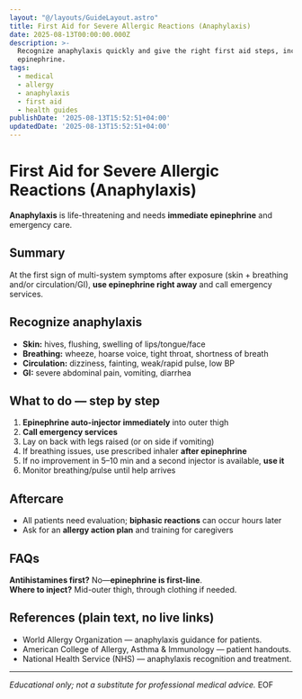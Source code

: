 ```yaml
---
layout: "@/layouts/GuideLayout.astro"
title: First Aid for Severe Allergic Reactions (Anaphylaxis)
date: 2025-08-13T00:00:00.000Z
description: >-
  Recognize anaphylaxis quickly and give the right first aid steps, including
  epinephrine.
tags:
  - medical
  - allergy
  - anaphylaxis
  - first aid
  - health guides
publishDate: '2025-08-13T15:52:51+04:00'
updatedDate: '2025-08-13T15:52:51+04:00'
---
```


# First Aid for Severe Allergic Reactions (Anaphylaxis)

**Anaphylaxis** is life-threatening and needs **immediate epinephrine** and emergency care.

## Summary
At the first sign of multi-system symptoms after exposure (skin + breathing and/or circulation/GI), **use epinephrine right away** and call emergency services.

## Recognize anaphylaxis
- **Skin:** hives, flushing, swelling of lips/tongue/face  
- **Breathing:** wheeze, hoarse voice, tight throat, shortness of breath  
- **Circulation:** dizziness, fainting, weak/rapid pulse, low BP  
- **GI:** severe abdominal pain, vomiting, diarrhea

## What to do — step by step
1. **Epinephrine auto-injector immediately** into outer thigh  
2. **Call emergency services**  
3. Lay on back with legs raised (or on side if vomiting)  
4. If breathing issues, use prescribed inhaler **after epinephrine**  
5. If no improvement in 5–10 min and a second injector is available, **use it**  
6. Monitor breathing/pulse until help arrives

## Aftercare
- All patients need evaluation; **biphasic reactions** can occur hours later  
- Ask for an **allergy action plan** and training for caregivers

## FAQs
**Antihistamines first?** No—**epinephrine is first-line**.  
**Where to inject?** Mid-outer thigh, through clothing if needed.

## References (plain text, no live links)
- World Allergy Organization — anaphylaxis guidance for patients.  
- American College of Allergy, Asthma & Immunology — patient handouts.  
- National Health Service (NHS) — anaphylaxis recognition and treatment.  

---
*Educational only; not a substitute for professional medical advice.*
EOF
